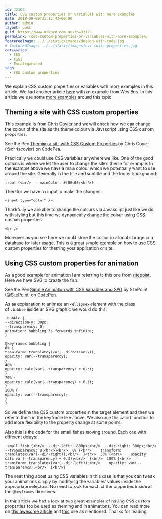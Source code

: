 ```yaml
---
id: 32163
title: CSS custom properties or variables with more examples
date: 2018-09-08T21:12:43+00:00
author: admin
layout: post
guid: https://www.nikpro.com.au/?p=32163
permalink: /css-custom-properties-or-variables-with-more-examples/
featuredImage: ../../static/images/design-with-code.jpg
# featuredImage: ../../static/images/css-custo-properties.jpg
categories:
  - CSS
  - CSS3
  - Uncategorised
tags:
  - CSS custom properties
---
```

We explain CSS custom properties or variables with more examples in this article. We had another article [here](https://www.nikpro.com.au/how-to-update-css-variables-using-javascript-with-examples/) with an example from Wes Bos. In this article we use some [more examples](https://www.nikpro.com.au/another-look-at-css-variables-features-with-some-examples/) around this topic.

## Theming a site with CSS custom properties

This example is from <a href="https://css-tricks.com/css-custom-properties-theming/" target="_blank" rel="noopener noreferrer">Chris Coyier</a> and we will check how we can change the colour of the site as the theme colour via Javascript using CSS custom properties:

<p data-height="265" data-theme-id="0" data-slug-hash="ybgNKP" data-default-tab="css,result" data-user="chriscoyier" data-pen-title="Theming a site with CSS Custom Properties" class="codepen">
  See the Pen <a href="https://codepen.io/chriscoyier/pen/ybgNKP/">Theming a site with CSS Custom Properties</a> by Chris Coyier (<a href="https://codepen.io/chriscoyier">@chriscoyier</a>) on <a href="https://codepen.io">CodePen</a>.
</p>

Practically we could use CSS variables anywhere we like. One of the good options is where we let the user to change the site&#8217;s theme for example. In the example above we have a main colour which we potentially want to use around the site. Generally in the title and subtitle and the footer background:


```
:root {<br/>  --mainColor: #f06d06;<br/>}
```


Therefor we have an input to make the changes:


```
<input type="color" />
```


Thankfully we are able to change the colours via Javascript just like we do with styling but this time we dynamically change the colour using CSS custom properties:

```
<br />
```


Moreover as you see here we could store the colour in a local storage or a database for later usage. This is a great simple example on how to use CSS custom properties for theming your application or site.

## Using CSS custom properties for animation

As a good example for animation I am referring to this one from <a href="https://www.sitepoint.com/practical-guide-css-variables-custom-properties/" target="_blank" rel="noreferrer noopener">sitepoint</a>. Here we have SVG to create the fish:

<p data-height="400" data-theme-id="0" data-slug-hash="zzBrNV" data-default-tab="html,result" data-user="SitePoint" data-pen-title="Simple Animation with CSS Variables and SVG" class="codepen">
  See the Pen <a href="https://codepen.io/SitePoint/pen/zzBrNV/">Simple Animation with CSS Variables and SVG</a> by SitePoint (<a href="https://codepen.io/SitePoint">@SitePoint</a>) on <a href="https://codepen.io">CodePen</a>.
</p>

As an explanation to animate an `<ellipse>` element with the class of `.bubble` inside an SVG graphic we would do this:


```
.bubble {
--direction-y: 30px;
--transparency: 0;
animation: bubbling 3s forwards infinite;
}

@keyframes bubbling {
0% {
transform: translatey(var(--direction-y));
opacity: var(--transparency);
}
40% {
opacity: calc(var(--transparency) + 0.2);
}
70% {
opacity: calc(var(--transparency) + 0.1);
}
100% {
opacity: var(--transparency);
}
}
```


So we define the CSS custom properties in the target element and then we refer to them in the keyframe like above. We also use the calc() function to add more flexibility to the property change at some points.

Also this is the code for the small fishes moving around. Each one with different delays:


```
.small-fish {<br/>  --dir-left: -800px;<br/>  --dir-right: 800px;<br/>  --transparency: 0;<br/>}<br/>  0% {<br/>    transform: translatex(var(--dir-right));<br/>  }<br/>  50% {<br/>    opacity: calc(var(--transparency) + 0.3);<br/>  }<br/>  100% {<br/>    transform: translatex(var(--dir-left));<br/>    opacity: var(--transparency);<br/>  }<br/>}
```


The neat thing about using CSS variables in this case is that you can tweak your animations simply by modifying the variables’ values inside the appropriate selectors. No need to look for each of the properties inside all the `@keyframes` directives.

In this article we had a look at two great examples of having CSS custom properties too be used as theming and in animations. You can read more on <a href="https://css-tricks.com/css-custom-properties-theming/" target="_blank" rel="noreferrer noopener">this awesome article</a> and <a href="https://www.sitepoint.com/practical-guide-css-variables-custom-properties/" target="_blank" rel="noreferrer noopener">this</a> one as mentioned. Thanks for reading.